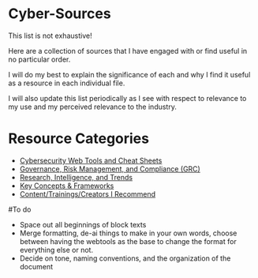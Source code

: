 # Cyber-Sources

This list is not exhaustive!

Here are a collection of sources that I have engaged with or find useful in no particular order.

I will do my best to explain the significance of each and why I find it useful as a resource in each individual file.

I will also update this list periodically as I see with respect to relevance to my use and my perceived relevance to the industry.


# Resource Categories

- [Cybersecurity Web Tools and Cheat Sheets](Tools.md)
- [Governance, Risk Management, and Compliance (GRC)](GRC.md)
- [Research, Intelligence, and Trends](Security_Intelligence.md)
- [Key Concepts & Frameworks](Concepts&Frameworks.md)
- [Content/Trainings/Creators I Recommend](Cyber_Media.md)


#To do

- Space out all beginnings of block texts
- Merge formatting, de-ai things to make in your own words, choose between having the webtools as the base to change the format for everything else or not.
- Decide on tone, naming conventions, and the organization of the document
